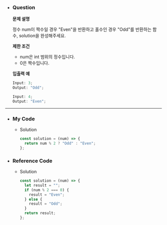 - ### Question

  **문제 설명**

  정수 num이 짝수일 경우 "Even"을 반환하고 홀수인 경우 "Odd"를 반환하는 함수, solution을 완성해주세요.

  **제한 조건**

  - num은 int 범위의 정수입니다.
  - 0은 짝수입니다.

  **입출력 예**

  ```jsx
  Input: 3;
  Output: "Odd";

  Input: 4;
  Output: "Even";
  ```

---

- ### My Code

  - Solution

    ```jsx
    const solution = (num) => {
      return num % 2 ? "Odd" : "Even";
    };
    ```

- ### Reference Code

  - Solution

    ```jsx
    const solution = (num) => {
      let result = "";
      if (num % 2 === 0) {
        result = "Even";
      } else {
        result = "Odd";
      }
      return result;
    };
    ```
